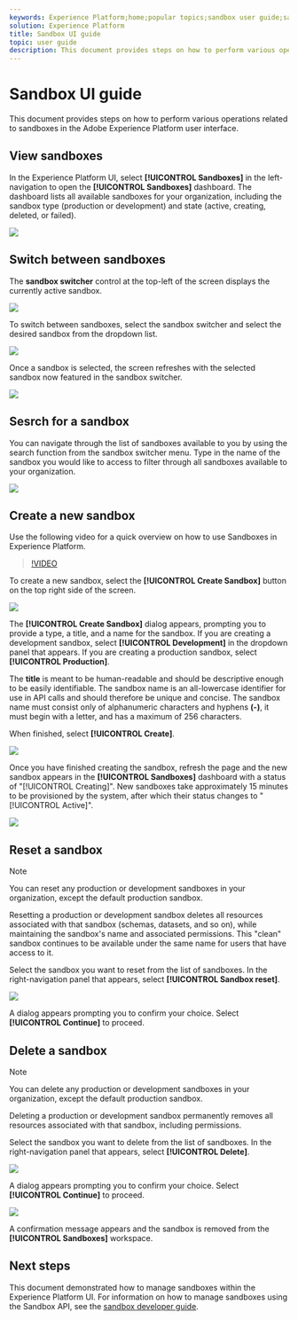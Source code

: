 ```yaml
---
keywords: Experience Platform;home;popular topics;sandbox user guide;sandbox guide
solution: Experience Platform
title: Sandbox UI guide
topic: user guide
description: This document provides steps on how to perform various operations related to sandboxes in the Adobe Experience Platform user interface.
---
```


# Sandbox UI guide

This document provides steps on how to perform various operations related to sandboxes in the Adobe Experience Platform user interface.

## View sandboxes

In the Experience Platform UI, select **[!UICONTROL Sandboxes]** in the left-navigation to open the **[!UICONTROL Sandboxes]** dashboard. The dashboard lists all available sandboxes for your organization, including the sandbox type (production or development) and state (active, creating, deleted, or failed).

![](../images/ui/view-sandboxes.png)

## Switch between sandboxes

The **sandbox switcher** control at the top-left of the screen displays the currently active sandbox.

![](../images/ui/sandbox-switcher.png)

To switch between sandboxes, select the sandbox switcher and select the desired sandbox from the dropdown list.

![](../images/ui/switcher-menu.png)

Once a sandbox is selected, the screen refreshes with the selected sandbox now featured in the sandbox switcher.

![](../images/ui/switched.png)

## Sesrch for a sandbox

You can navigate through the list of sandboxes available to you by using the search function from the sandbox switcher menu. Type in the name of the sandbox you would like to access to filter through all sandboxes available to your organization.

![](../images/ui/sandbox-search.png)

## Create a new sandbox

Use the following video for a quick overview on how to use Sandboxes in Experience Platform.

>[!VIDEO](https://video.tv.adobe.com/v/29838/?quality=12&learn=on)

To create a new sandbox, select the **[!UICONTROL Create Sandbox]** button on the top right side of the screen.

![](../images/ui/create-sandbox.png)

The **[!UICONTROL Create Sandbox]** dialog appears, prompting you to provide a type, a title, and a name for the sandbox. If you are creating a development sandbox, select **[!UICONTROL Development]** in the dropdown panel that appears. If you are creating a production sandbox, select **[!UICONTROL Production]**.

The **title** is meant to be human-readable and should be descriptive enough to be easily identifiable. The sandbox name is an all-lowercase identifier for use in API calls and should therefore be unique and concise. The sandbox name must consist only of alphanumeric characters and hyphens **(-)**, it must begin with a letter, and has a maximum of 256 characters.

When finished, select **[!UICONTROL Create]**.

![](../images/ui/create-dialog.png)

Once you have finished creating the sandbox, refresh the page and the new sandbox appears in the **[!UICONTROL Sandboxes]** dashboard with a status of "[!UICONTROL Creating]". New sandboxes take approximately 15 minutes to be provisioned by the system, after which their status changes to "[!UICONTROL Active]".

![](../images/ui/creating.png)

## Reset a sandbox

>[!NOTE]
>
>You can reset any production or development sandboxes in your organization, except the default production sandbox.

Resetting a production or development sandbox deletes all resources associated with that sandbox (schemas, datasets, and so on), while maintaining the sandbox's name and associated permissions. This "clean" sandbox continues to be available under the same name for users that have access to it.

Select the sandbox you want to reset from the list of sandboxes. In the right-navigation panel that appears, select **[!UICONTROL Sandbox reset]**.

![](../images/ui/reset-sandbox.png)

A dialog appears prompting you to confirm your choice. Select **[!UICONTROL Continue]** to proceed.

## Delete a sandbox

>[!NOTE]
>
>You can delete any production or development sandboxes in your organization, except the default production sandbox.

Deleting a production or development sandbox permanently removes all resources associated with that sandbox, including permissions.

Select the sandbox you want to delete from the list of sandboxes. In the right-navigation panel that appears, select **[!UICONTROL Delete]**.

![](../images/ui/delete-sandbox.png)

A dialog appears prompting you to confirm your choice. Select **[!UICONTROL Continue]** to proceed.

![](../images/ui/delete-confirm.png)

A confirmation message appears and the sandbox is removed from the **[!UICONTROL Sandboxes]** workspace.

## Next steps

This document demonstrated how to manage sandboxes within the Experience Platform UI. For information on how to manage sandboxes using the Sandbox API, see the [sandbox developer guide](../api/getting-started.md).